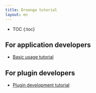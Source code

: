 ```yaml
---
title: Droonga tutorial
layout: en
---
```


* TOC
{:toc}

## For application developers

 * [Basic usage tutorial](basic/)

## For plugin developers

 * [Plugin development tutorial](plugin-development/)


